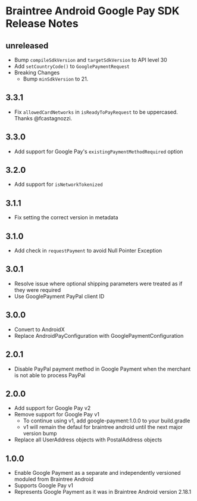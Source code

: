 # Braintree Android Google Pay SDK Release Notes

## unreleased

* Bump `compileSdkVersion` and `targetSdkVersion` to API level 30
* Add `setCountryCode()` to `GooglePaymentRequest`
* Breaking Changes
  * Bump `minSdkVersion` to 21.

## 3.3.1

* Fix `allowedCardNetworks` in `isReadyToPayRequest` to be uppercased. Thanks @fcastagnozzi.

## 3.3.0

* Add support for Google Pay's `existingPaymentMethodRequired` option

## 3.2.0

* Add support for `isNetworkTokenized`

## 3.1.1

* Fix setting the correct version in metadata

## 3.1.0

* Add check in `requestPayment` to avoid Null Pointer Exception

## 3.0.1

* Resolve issue where optional shipping parameters were treated as if they were required
* Use GooglePayment PayPal client ID

## 3.0.0

* Convert to AndroidX
* Replace AndroidPayConfiguration with GooglePaymentConfiguration

## 2.0.1

* Disable PayPal payment method in Google Payment when the merchant is not able to process PayPal

## 2.0.0

* Add support for Google Pay v2
* Remove support for Google Pay v1
  * To continue using v1, add google-payment:1.0.0 to your build.gradle
  * v1 will remain the defaul for braintree android until the next major version bump
* Replace all UserAddress objects with PostalAddress objects

## 1.0.0

* Enable Google Payment as a separate and independently versioned moduled from Braintree Android
* Supports Google Pay v1
* Represents Google Payment as it was in Braintree Android version 2.18.1

